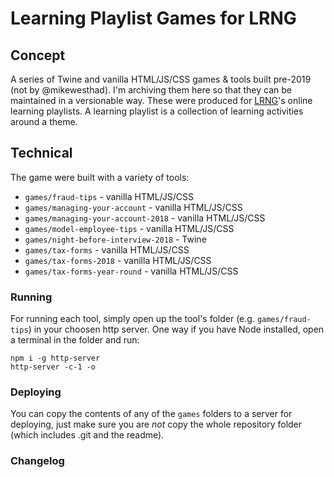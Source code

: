 # Learning Playlist Games for LRNG

## Concept

A series of Twine and vanilla HTML/JS/CSS games & tools built pre-2019 (not by @mikewesthad). I'm archiving them here so that they can be maintained in a versionable way. These were produced for [LRNG](https://www.lrng.org/)'s online learning playlists. A learning playlist is a collection of learning activities around a theme.

## Technical

The game were built with a variety of tools:

- `games/fraud-tips` - vanilla HTML/JS/CSS
- `games/managing-your-account` - vanilla HTML/JS/CSS
- `games/managing-your-account-2018` - vanilla HTML/JS/CSS
- `games/model-employee-tips` - vanilla HTML/JS/CSS
- `games/night-before-interview-2018` - Twine
- `games/tax-forms` - vanilla HTML/JS/CSS
- `games/tax-forms-2018` - vanilla HTML/JS/CSS
- `games/tax-forms-year-round` - vanilla HTML/JS/CSS

### Running

For running each tool, simply open up the tool's folder (e.g. `games/fraud-tips`) in your choosen http server. One way if you have Node installed, open a terminal in the folder and run:

```
npm i -g http-server
http-server -c-1 -o
```

### Deploying

You can copy the contents of any of the `games` folders to a server for deploying, just make sure you are _not_ copy the whole repository folder (which includes .git and the readme).

### Changelog
